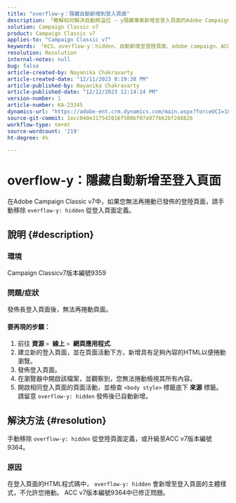 ```yaml
---
title: "overflow-y：隱藏自動新增到登入頁面"
description: 「瞭解如何解決自動將溢位 — y隱藏專案新增至登入頁面的Adobe Campaign Classic問題。」
solution: Campaign Classic v7
product: Campaign Classic v7
applies-to: "Campaign Classic v7"
keywords: 「KCS、overflow-y：hidden、自動新增至登陸頁面、adobe campaign、ACC v7版本編號9359、升級至ACC v7版本編號9364、Campaign Classic」
resolution: Resolution
internal-notes: null
bug: false
article-created-by: Nayanika Chakravarty
article-created-date: "12/11/2023 8:19:38 PM"
article-published-by: Nayanika Chakravarty
article-published-date: "12/12/2023 12:14:24 PM"
version-number: 1
article-number: KA-23345
dynamics-url: "https://adobe-ent.crm.dynamics.com/main.aspx?forceUCI=1&pagetype=entityrecord&etn=knowledgearticle&id=3c1e4299-6298-ee11-be37-6045bd006c82"
source-git-commit: 1ecc040e317542016f500bf07a977662bf248826
workflow-type: tm+mt
source-wordcount: '219'
ht-degree: 4%

---
```


# overflow-y：隱藏自動新增至登入頁面


在Adobe Campaign Classic v7中，如果您無法再捲動已發佈的登陸頁面，請手動移除 `overflow-y: hidden` 從登入頁面定義。

## 說明 {#description}


### <b>環境</b>

Campaign Classicv7版本編號9359

### <b>問題/症狀</b>

發佈長登入頁面後，無法再捲動頁面。

#### <b>要再現的步驟：</b>

1. 前往 <b>資源</b> `>`  <b>線上</b> `>`  <b>網頁應用程式</b>.
2. 建立新的登入頁面，並在頁面活動下方，新增具有足夠內容的HTML以便捲動瀏覽。
3. 發佈登入頁面。
4. 在瀏覽器中開啟該檔案，並觀察到，您無法捲動檢視其所有內容。
5. 開啟相同登入頁面的頁面活動，並檢查 `<body style>` 標籤底下 <b>來源</b> 標籤。\
   請留意 `overflow-y: hidden` 發佈後已自動新增。



## 解決方法 {#resolution}


手動移除 `overflow-y: hidden` 從登陸頁面定義，或升級至ACC v7版本編號9364。

### <b>原因</b>

在登入頁面的HTML程式碼中， `overflow-y: hidden` 會新增至登入頁面的主體樣式，不允許您捲動。 ACC v7版本編號9364中已修正問題。
